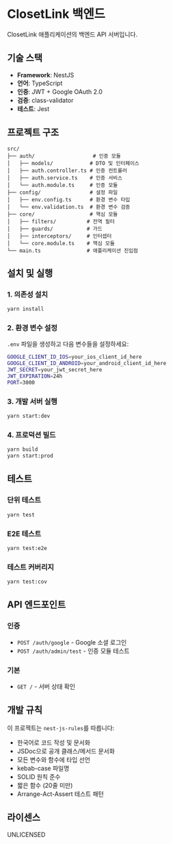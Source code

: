# ClosetLink 백엔드

ClosetLink 애플리케이션의 백엔드 API 서버입니다.

## 기술 스택

- **Framework**: NestJS
- **언어**: TypeScript
- **인증**: JWT + Google OAuth 2.0
- **검증**: class-validator
- **테스트**: Jest

## 프로젝트 구조

```
src/
├── auth/                   # 인증 모듈
│   ├── models/            # DTO 및 인터페이스
│   ├── auth.controller.ts # 인증 컨트롤러
│   ├── auth.service.ts    # 인증 서비스
│   └── auth.module.ts     # 인증 모듈
├── config/                # 설정 파일
│   ├── env.config.ts      # 환경 변수 타입
│   └── env.validation.ts  # 환경 변수 검증
├── core/                  # 핵심 모듈
│   ├── filters/          # 전역 필터
│   ├── guards/           # 가드
│   ├── interceptors/     # 인터셉터
│   └── core.module.ts    # 핵심 모듈
└── main.ts               # 애플리케이션 진입점
```

## 설치 및 실행

### 1. 의존성 설치
```bash
yarn install
```

### 2. 환경 변수 설정
`.env` 파일을 생성하고 다음 변수들을 설정하세요:

```bash
GOOGLE_CLIENT_ID_IOS=your_ios_client_id_here
GOOGLE_CLIENT_ID_ANDROID=your_android_client_id_here
JWT_SECRET=your_jwt_secret_here
JWT_EXPIRATION=24h
PORT=3000
```

### 3. 개발 서버 실행
```bash
yarn start:dev
```

### 4. 프로덕션 빌드
```bash
yarn build
yarn start:prod
```

## 테스트

### 단위 테스트
```bash
yarn test
```

### E2E 테스트
```bash
yarn test:e2e
```

### 테스트 커버리지
```bash
yarn test:cov
```

## API 엔드포인트

### 인증
- `POST /auth/google` - Google 소셜 로그인
- `POST /auth/admin/test` - 인증 모듈 테스트

### 기본
- `GET /` - 서버 상태 확인

## 개발 규칙

이 프로젝트는 `nest-js-rules`를 따릅니다:

- 한국어로 코드 작성 및 문서화
- JSDoc으로 공개 클래스/메서드 문서화
- 모든 변수와 함수에 타입 선언
- kebab-case 파일명
- SOLID 원칙 준수
- 짧은 함수 (20줄 미만)
- Arrange-Act-Assert 테스트 패턴

## 라이센스

UNLICENSED